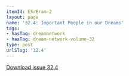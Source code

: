 ```yaml
---
itemId: ESrEram-2
layout: page
name: '32.4: Important People in our Dreams'
tags:
- hasTag: dreamnetwork
- hasTag: dream-network-volume-32
type: post
urlSlug: '32.4'
---
```

<a href="../files/pdfs/Volume_32/32.4_important_people_in_dreams.pdf" download="">Download issue 32.4</a>